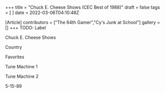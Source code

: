 +++
title = "Chuck E. Cheese Shows (CEC Best of 1988)"
draft = false
tags = [ ]
date = 2022-03-06T04:10:48Z

[Article]
contributors = ["The 64th Gamer","Cy's Junk at School"]
gallery = []
+++
TODO: Label


Chuck E. Cheese Shows


Country

Favorites

Tune Machine 1

Tune Machine 2

5-15-89